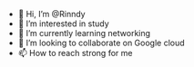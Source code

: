 - 👋 Hi, I’m @Rinndy
- 👀 I’m interested in study 
- 🌱 I’m currently learning networking
- 💞️ I’m looking to collaborate on Google cloud
- 📫 How to reach  strong for me

<!---
Ryndd/Ryndd is a ✨ special ✨ repository because its `README.md` (this file) appears on your GitHub profile.
You can click the Preview link to take a look at your changes.
--->
